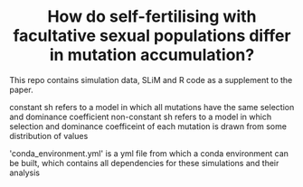 <center> <h1> How do self-fertilising with facultative sexual populations differ in mutation accumulation? </h1> </center>

This repo contains simulation data, SLiM and R code as a supplement to the paper.

constant sh refers to a model in which all mutations have the same selection and dominance coefficient
non-constant sh refers to a model in which selection and dominance coefficeint of each mutation is drawn from some distribution of values

'conda_environment.yml' is a yml file from which a conda environment can be built, which contains all dependencies for these simulations and their analysis
